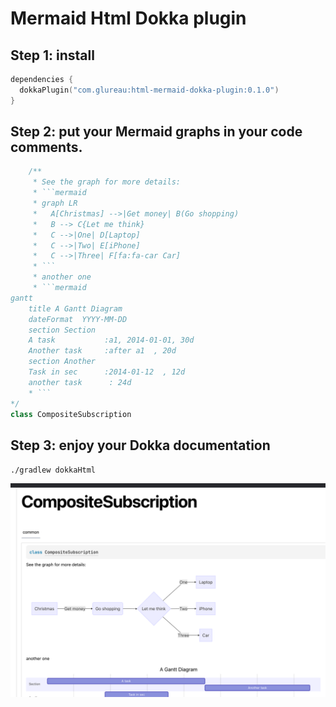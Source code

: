 # Mermaid Html Dokka plugin

## Step 1: install

```kotlin
dependencies {
  dokkaPlugin("com.glureau:html-mermaid-dokka-plugin:0.1.0")
}
```

## Step 2: put your Mermaid graphs in your code comments.

```kotlin
    /**
     * See the graph for more details:
     * ```mermaid
     * graph LR
     *   A[Christmas] -->|Get money| B(Go shopping)
     *   B --> C{Let me think}
     *   C -->|One| D[Laptop]
     *   C -->|Two| E[iPhone]
     *   C -->|Three| F[fa:fa-car Car]
     * ```
     * another one
     * ```mermaid
gantt
    title A Gantt Diagram
    dateFormat  YYYY-MM-DD
    section Section
    A task           :a1, 2014-01-01, 30d
    Another task     :after a1  , 20d
    section Another
    Task in sec      :2014-01-12  , 12d
    another task      : 24d
    * ```
*/
class CompositeSubscription
```

## Step 3: enjoy your Dokka documentation

`./gradlew dokkaHtml`

![img.png](doc/img.png)